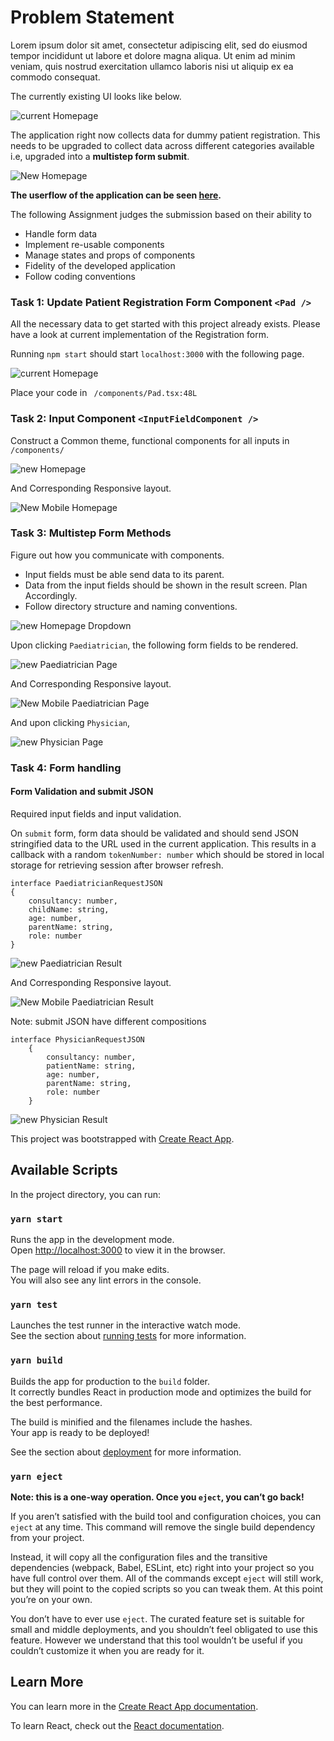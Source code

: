 # Problem Statement

Lorem ipsum dolor sit amet, consectetur adipiscing elit, sed do eiusmod tempor incididunt ut labore et dolore magna aliqua. Ut enim ad minim veniam, quis nostrud exercitation ullamco laboris nisi ut aliquip ex ea commodo consequat.

The currently existing UI looks like below.

![current Homepage](https://github.com/adhi729/test-app/blob/master/src/images/Current%20Homepage.png)

The application right now collects data for dummy patient registration. This needs to be upgraded to collect data across different categories available i.e, upgraded into a **multistep form submit**.

![New Homepage](https://github.com/adhi729/test-app/blob/master/src/images/New%20Homepage.png)




**The userflow of the application can be seen [here](https://xd.adobe.com/view/95b0322f-6582-468b-aebe-4522c550fa37-c0e3/).**



The following Assignment judges the submission based on their ability to
+ Handle form data 
+ Implement re-usable components
+ Manage states and props of components
+ Fidelity of the developed application
+ Follow coding conventions


### Task 1: Update Patient Registration Form Component `<Pad />`

All the necessary data to get started with this project already exists. Please have a look at current implementation of the  Registration form.

Running `npm start` should start `localhost:3000` with the following page.


![current Homepage](https://github.com/adhi729/test-app/blob/master/src/images/Current%20Homepage.png)

Place your code in ` /components/Pad.tsx:48L` 

### Task 2: Input Component `<InputFieldComponent />`

Construct a Common theme, functional components for all inputs in `/components/`

![new Homepage](https://github.com/adhi729/test-app/blob/master/src/images/New%20Homepage.png)

And Corresponding Responsive layout.

![New Mobile Homepage](https://github.com/adhi729/test-app/blob/master/src/images/New%20Mobile%20Homepage.png)


### Task 3: Multistep Form Methods

Figure out how you communicate with components.
+ Input fields must be able send data to its parent.
+ Data from the input fields should be shown in the result screen. Plan Accordingly.
+ Follow directory structure and naming conventions.

![new Homepage Dropdown](https://github.com/adhi729/test-app/blob/master/src/images/New%20Homepage%20Dropdown.png)

Upon clicking `Paediatrician`, the following form fields to be rendered.

![new Paediatrician Page](https://github.com/adhi729/test-app/blob/master/src/images/New%20Paediatrician%20Page.png)

And Corresponding Responsive layout.

![New Mobile Paediatrician Page](https://github.com/adhi729/test-app/blob/master/src/images/New%20Mobile%20Paediatrician%20Page.png)

And upon clicking `Physician`,

![new Physician Page](https://github.com/adhi729/test-app/blob/master/src/images/New%20Physician%20Page.png)

### Task 4: Form handling

#### Form Validation and submit JSON

Required input fields and input validation.

On `submit` form, form data should be validated and should send JSON stringified data to the URL used in the current application.
This results in a callback with a random `tokenNumber: number` which should be stored in local storage for retrieving session after browser refresh.

    interface PaediatricianRequestJSON 
    {
        consultancy: number,
        childName: string,
        age: number,
        parentName: string,
        role: number
    }

    
![new Paediatrician  Result](https://github.com/adhi729/test-app/blob/master/src/images/New%20Paediatrician%20Result.png)

And Corresponding Responsive layout.

![New Mobile Paediatrician Result](https://github.com/adhi729/test-app/blob/master/src/images/New%20Mobile%20Paediatrician%20Result.png)

Note: submit JSON have different compositions

    interface PhysicianRequestJSON 
        {
            consultancy: number,
            patientName: string,
            age: number,
            parentName: string,
            role: number
        }
        

![new Physician  Result](https://github.com/adhi729/test-app/blob/master/src/images/New%20Physician%20Result.png)





This project was bootstrapped with [Create React App](https://github.com/facebook/create-react-app).

## Available Scripts

In the project directory, you can run:

### `yarn start`

Runs the app in the development mode.<br />
Open [http://localhost:3000](http://localhost:3000) to view it in the browser.

The page will reload if you make edits.<br />
You will also see any lint errors in the console.

### `yarn test`

Launches the test runner in the interactive watch mode.<br />
See the section about [running tests](https://facebook.github.io/create-react-app/docs/running-tests) for more information.

### `yarn build`

Builds the app for production to the `build` folder.<br />
It correctly bundles React in production mode and optimizes the build for the best performance.

The build is minified and the filenames include the hashes.<br />
Your app is ready to be deployed!

See the section about [deployment](https://facebook.github.io/create-react-app/docs/deployment) for more information.

### `yarn eject`

**Note: this is a one-way operation. Once you `eject`, you can’t go back!**

If you aren’t satisfied with the build tool and configuration choices, you can `eject` at any time. This command will remove the single build dependency from your project.

Instead, it will copy all the configuration files and the transitive dependencies (webpack, Babel, ESLint, etc) right into your project so you have full control over them. All of the commands except `eject` will still work, but they will point to the copied scripts so you can tweak them. At this point you’re on your own.

You don’t have to ever use `eject`. The curated feature set is suitable for small and middle deployments, and you shouldn’t feel obligated to use this feature. However we understand that this tool wouldn’t be useful if you couldn’t customize it when you are ready for it.

## Learn More

You can learn more in the [Create React App documentation](https://facebook.github.io/create-react-app/docs/getting-started).

To learn React, check out the [React documentation](https://reactjs.org/).
